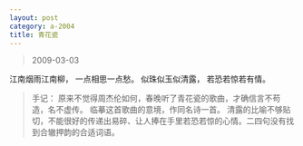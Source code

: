 ```yaml
---
layout: post
category: a-2004
title: 青花瓷
---
```


> 2009-03-03

江南烟雨江南柳， 
一点相思一点愁。 
似珠似玉似清露， 
若恐若惊若有情。

> 手记：
> 原来不觉得周杰伦如何，春晚听了青花瓷的歌曲，才确信言不苟造，名不虚传。 临摹这首歌曲的意境，作同名诗一首。
> 清露的比喻不够贴切，不能很好的传递出易碎、让人捧在手里若恐若惊的心情。二四句没有找到合辙押韵的合适词语。
